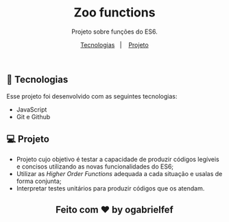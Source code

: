 <h1 align="center"> Zoo functions </h1>

<p align="center">
Projeto sobre funções do ES6. <br/>
</p>

<p align="center">
  <a href="#-tecnologias">Tecnologias</a>&nbsp;&nbsp;&nbsp;|&nbsp;&nbsp;&nbsp;
  <a href="#-projeto">Projeto</a>
</p>

<br>

## 🚀 Tecnologias

Esse projeto foi desenvolvido com as seguintes tecnologias:

- JavaScript
- Git e Github

## 💻 Projeto

- Projeto cujo objetivo é testar a capacidade de produzir códigos legíveis e concisos utilizando as novas funcionalidades do ES6;
- Utilizar as _Higher Order Functions_ adequada a cada situação e usalas de forma conjunta;
- Interpretar testes unitários para produzir códigos que os atendam.

<h2 align="center">Feito com ♥ by ogabrielfef</h2>
